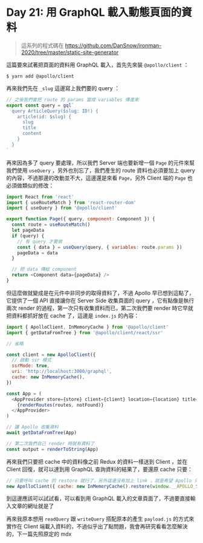 Day 21: 用 GraphQL 載入動態頁面的資料
=====================================

> 這系列的程式碼在 https://github.com/DanSnow/ironman-2020/tree/master/static-site-generator

這篇要來試著把頁面的資料用 GraphQL 載入，首先先來裝 `@apollo/client` ：

```shell
$ yarn add @apollo/client
```

再來我們先在 `_slug` 這邊寫上我們要的 query ：

```javascript
// 之後我們會把 route 的 params 當成 variables 傳進來
export const query = gql`
  query ArticleQuery($slug: ID!) {
    article(id: $slug) {
      slug
      title
      content
    }
  }
`
```

再來因為多了 query 要處理，所以我們 Server 端也要新增一個 `Page` 的元件來幫我們使用 `useQuery` ，另外也別忘了，我們產生的 route 資料也必須要加上 query 的內容，不過那邊的改動並不大，這邊還是來看 `Page`，另外 Client 端的 `Page` 也必須做類似的修改：

```javascript
import React from 'react'
import { useRouteMatch } from 'react-router-dom'
import { useQuery } from '@apollo/client'

export function Page({ query, component: Component }) {
  const route = useRouteMatch()
  let pageData
  if (query) {
    // 有 query 才要做
    const { data } = useQuery(query, { variables: route.params })
    pageData = data
  }

  // 把 data 傳給 component
  return <Component data={pageData} />
}
```

但這麼做就變成是在元件中非同步的取得資料了，不過 Apollo 早已想到這點了，它提供了一個 API 直接讓你在 Server Side 收集頁面的 query ，它有點像是執行兩次 render 的過程，第一次只有收集資料而已，第二次我們要 render 時它早就把資料都抓好放在 cache 了，這邊是 `index.js` 的內容：

```javascript
import { ApolloClient, InMemoryCache } from '@apollo/client'
import { getDataFromTree } from '@apollo/client/react/ssr'

// 省略

const client = new ApolloClient({
  // 啟動 ssr 模式
  ssrMode: true,
  uri: 'http://localhost:3000/graphql',
  cache: new InMemoryCache(),
})

const App = (
  <AppProvider store={store} client={client} location={location} title={defaultTitle}>
    {renderRoutes(routes, notFound)}
  </AppProvider>
)

// 讓 Apollo 收集資料
await getDataFromTree(App)

// 第二次我們自己 render 時就有資料了
const output = renderToString(App)
```

再來我們只要把 cache 中的資料像之前 Redux 的資料一樣送到 Client ，並在 Client 回復，就可以達到用 GraphQL 查詢資料的結果了，要還原 cache 只要：

```javascript
// 只要呼叫 cache 的 restore 就行了，另外這邊沒有加上 link ，就是希望 Apollo 只用 cache 的資料
new ApolloClient({ cache: new InMemoryCache().restore(window.__APOLLO_STATE__) })
```

到這邊應該可以試試看，可以看到用 GraphQL 載入的文章頁面了，不過要直接輸入文章的網址就是了

再來我原本想用 `readQuery` 跟 `writeQuery` 搭配原本的產生 `payload.js` 的方式來實作在 Client 端載入資料的，不過似乎出了點問題，我會再研究看看怎麼解決的，下一篇先照原定的 mdx
